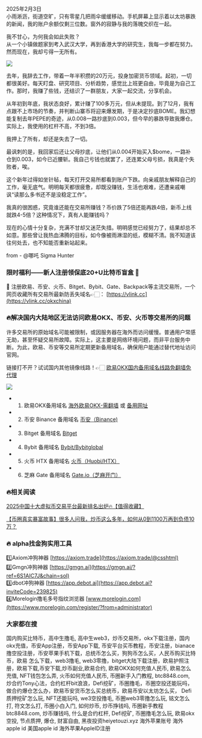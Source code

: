 2025年2月3日  
小雨淅沥，街道空旷，只有零星几把雨伞缓缓移动。手机屏幕上显示着以太坊暴跌的新闻，我的账户余额仅剩三位数。窗外的寂静与我的落魄交织在一起。  

我不甘心，为何我会如此失败？  
从一个小镇做题家到考入武汉大学，再到香港大学的研究生，我每一步都在努力。然而现在，我却亏得一无所有。  

[![](https://307e939.webp.li/20250420141505925.png)](https://btc8848.com/top-10-exchanges)  

去年，我辞去工作，带着一年半积攒的20万元，投身加密货币领域。起初，一切都很美好。每天盯盘、研究项目、分析趋势，感觉比上班更自由，毕竟是为自己工作。那时，我赚了些钱，还结识了一群朋友，大家一起交流，分享机会。  

从年初到年底，我状态良好，累计赚了100多万元，但从未提现。到了12月，我有点跟不上市场的节奏，并判断山寨币将迎来爆发期，于是决定抄底BOME。我幻想能复制去年PEPE的奇迹，从0.008一路抄底到0.003，但今早的暴跌导致我爆仓。实际上，我使用的杠杆不高，不到3倍。  

我押上了所有，却还是失去了一切。  

最讽刺的是，我回家后还让父母抄底，让他们从0.004开始买入$bome，一路补仓到0.003，如今已近腰斩。我自己亏钱也就罢了，还连累父母亏损，我真是个失败者，唉。  

这个新年过得如坐针毡，每天打开交易所都看到账户下跌。向亲戚朋友解释自己的工作，毫无底气。明明每天都很疲惫，却既没赚钱，生活也艰难，还遭亲戚嘲讽“读那么多书还不是没稳定工作”。  

我真的很困惑，究竟谁还能在交易所赚钱？币价跌了5倍还能再跌4倍，新币上线就跌4-5倍？这种情况下，真有人能赚钱吗？  

现在的心情十分复杂，充满不甘却又迷茫失措。明明感觉已经努力了，结果却总不如意。那些曾让我热血沸腾的目标，如今像被雨淋湿的纸，模糊不清。我不知道该往何处去，也不知能否重新站起来。  

from - @哪吒 Sigma Hunter  

### 限时福利——新人注册领保底20+U比特币盲盒 🎁  
🎁 注册欧易、币安、火币、Bitget、Bybit、Gate、Backpack等主流交易所，一个网页收藏所有交易所最新防丢失域名👉🏻： [https://vlink.cc](https://vlink.cc/okxchina)  

### 🔥解决国内大陆地区无法访问欧易OKX、币安、火币等交易所的问题  
许多交易所的原始域名可能被限制，或因服务器在海外而访问缓慢。普通用户常感无助，甚至怀疑交易所故障。实际上，这主要是网络环境问题，而非平台服务中断。为此，欧易、币安等交易所定期更新备用域名，确保用户能通过替代地址访问官网。  

链接打不开？试试国内其他镜像线路！👉🏻 [欧易OKX国内备用域名线路免翻墙免代理](https://vlink.cc/okxcn)  

[![](https://307e939.webp.li/20250812124552161.png)](https://vlink.cc/okxcn)  

- 1. 欧易OKX备用域名 [海外欧易OKX-需翻墙](https://www.okx.com/join/74873351) 或 [备用网址](https://www.oucnyi.net/zh-hans/join/74873351)  
- 2. 币安 Binance 备用域名 [币安（Binance)](https://accounts.binance.com/zh-CN/register?ref=36457687)  
- 3. Bitget 备用域名 [Bitget](https://www.bitget.com/zh-CN/referral/register?from=referral&clacCode=VRNEYUTR)  
- 4. Bybit 备用域名 [Bybit/Bybitglobal](https://www.bybitglobal.com/zh-MY/invite/?ref=VMKORMM)  
- 5. 火币 HTX 备用域名 [火币（Huobi/HTX）](https://www.htx.com/invite/zh-cn/1f?invite_code=whf45223)  
- 6. 芝麻 Gate 备用域名 [Gate.io（芝麻开门）](https://www.gate.io/zh/signup?ref_type=103&ref=A1ERAQ)  

### 🔥相关阅读  
[2025中国十大虚拟币交易平台最新排名出炉🔥【值得收藏】](https://btc8848.com/top-10-exchanges/)  

[【币圈真实暴富故事】很多人问我，炒币这么多年，如何从0到1100万再到负债10万？](https://heiyetouzi.xyz/biquanstory001/)  

### 🔥 alpha找金狗实用工具  
1️⃣Axiom冲狗神器 [https://axiom.trade](https://axiom.trade/@csshtml)  
2️⃣Gmgn冲狗神器 [https://gmgn.ai](https://gmgn.ai/?ref=6S1AIC7J&chain=sol)  
3️⃣dbot冲狗神器 [https://app.debot.ai](https://app.debot.ai?inviteCode=239825)  
4️⃣Morelogin撸毛多号指纹浏览器 [www.morelogin.com](https://www.morelogin.com/register/?from=administrator)  

### 大家都在搜  
国内购买比特币，高中生撸毛, 高中生web3，炒币交易所，okx下载注册，国内okx充值，币安App注册，币安App下载, 币安平台买币教程，币安注册，bianace撸空投注册，币安苹果手机下载，总统币怎么买，狗狗币怎么买，人民币购买比特币，欧易 怎么下载，web3撸毛, web3零撸，bitget大陆下载注册，欧易护照注册，欧易下载,币安下载,炒币副业,欧易合约, 欧易OKX如何充值人民币, 欧易怎么充值, NFT钱包怎么弄, 火币如何充值人民币, 币圈新手入门教程, btc8848.com, 炒合约Tony心法，合约杠杆bit浪浪，Defi挖矿，币圈撸毛，币圈空投还能玩吗，做合约爆仓怎么办，欧易币安货币怎么买总统币，欧易币安以太坊怎么买， Defi质押挖矿怎么玩, NFT还能玩吗, we3空投撸毛, 币圈web3零撸怎么玩, 铭文怎么打, 符文怎么打, 币圈小白入门, 如何炒币, 炒币挣钱吗, 币圈新手教程btc8848.com, 炒币赚钱吗, 什么是合约杠杆, Defi挖矿, 币圈撸毛怎么玩, 欧易okx空投, 节点质押, 爆仓, 财富自由, 黑夜投资heiyetouzi.xyz 海外苹果账号 海外apple id 美国apple id 海外苹果AppleID注册